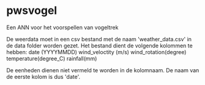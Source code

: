 # pwsvogel

Een ANN voor het voorspellen van vogeltrek

De weerdata moet in een csv bestand met de naam 'weather_data.csv' in de data folder worden gezet.
Het bestand dient de volgende kolommen te hebben:
date (YYYYMMDD)
wind_veloctity (m/s)
wind_rotation(degree)
temperature(degree_C)
rainfall(mm)

De eenheden dienen niet vermeld te worden in de kolomnaam.
De naam van de eerste kolom is dus 'date'.
